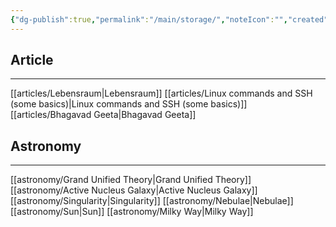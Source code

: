 ```yaml
---
{"dg-publish":true,"permalink":"/main/storage/","noteIcon":"","created":"2023-11-07T13:48:38.427+05:30"}
---
```


## Article
***
[[articles/Lebensraum\|Lebensraum]]
[[articles/Linux commands and SSH (some basics)\|Linux commands and SSH (some basics)]]
[[articles/Bhagavad  Geeta\|Bhagavad  Geeta]]

## Astronomy
***
[[astronomy/Grand Unified Theory\|Grand Unified Theory]]
[[astronomy/Active Nucleus Galaxy\|Active Nucleus Galaxy]]
[[astronomy/Singularity\|Singularity]]
[[astronomy/Nebulae\|Nebulae]]
[[astronomy/Sun\|Sun]]
[[astronomy/Milky Way\|Milky Way]]
